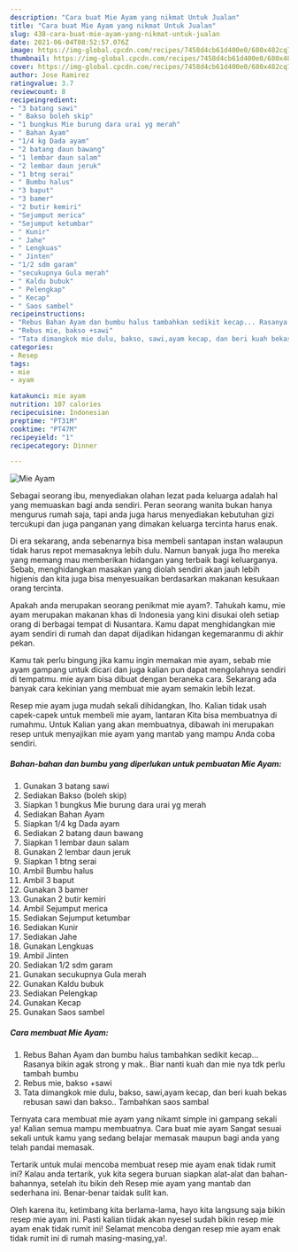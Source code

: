 ```yaml
---
description: "Cara buat Mie Ayam yang nikmat Untuk Jualan"
title: "Cara buat Mie Ayam yang nikmat Untuk Jualan"
slug: 438-cara-buat-mie-ayam-yang-nikmat-untuk-jualan
date: 2021-06-04T08:52:57.076Z
image: https://img-global.cpcdn.com/recipes/7458d4cb61d400e0/680x482cq70/mie-ayam-foto-resep-utama.jpg
thumbnail: https://img-global.cpcdn.com/recipes/7458d4cb61d400e0/680x482cq70/mie-ayam-foto-resep-utama.jpg
cover: https://img-global.cpcdn.com/recipes/7458d4cb61d400e0/680x482cq70/mie-ayam-foto-resep-utama.jpg
author: Jose Ramirez
ratingvalue: 3.7
reviewcount: 8
recipeingredient:
- "3 batang sawi"
- " Bakso boleh skip"
- "1 bungkus Mie burung dara urai yg merah"
- " Bahan Ayam"
- "1/4 kg Dada ayam"
- "2 batang daun bawang"
- "1 lembar daun salam"
- "2 lembar daun jeruk"
- "1 btng serai"
- " Bumbu halus"
- "3 baput"
- "3 bamer"
- "2 butir kemiri"
- "Sejumput merica"
- "Sejumput ketumbar"
- " Kunir"
- " Jahe"
- " Lengkuas"
- " Jinten"
- "1/2 sdm garam"
- "secukupnya Gula merah"
- " Kaldu bubuk"
- " Pelengkap"
- " Kecap"
- " Saos sambel"
recipeinstructions:
- "Rebus Bahan Ayam dan bumbu halus tambahkan sedikit kecap... Rasanya bikin agak strong y mak.. Biar nanti kuah dan mie nya tdk perlu tambah bumbu"
- "Rebus mie, bakso +sawi"
- "Tata dimangkok mie dulu, bakso, sawi,ayam kecap, dan beri kuah bekas rebusan sawi dan bakso.. Tambahkan saos sambal"
categories:
- Resep
tags:
- mie
- ayam

katakunci: mie ayam 
nutrition: 107 calories
recipecuisine: Indonesian
preptime: "PT31M"
cooktime: "PT47M"
recipeyield: "1"
recipecategory: Dinner

---
```



![Mie Ayam](https://img-global.cpcdn.com/recipes/7458d4cb61d400e0/680x482cq70/mie-ayam-foto-resep-utama.jpg)

Sebagai seorang ibu, menyediakan olahan lezat pada keluarga adalah hal yang memuaskan bagi anda sendiri. Peran seorang  wanita bukan hanya mengurus rumah saja, tapi anda juga harus menyediakan kebutuhan gizi tercukupi dan juga panganan yang dimakan keluarga tercinta harus enak.

Di era  sekarang, anda sebenarnya bisa membeli santapan instan walaupun tidak harus repot memasaknya lebih dulu. Namun banyak juga lho mereka yang memang mau memberikan hidangan yang terbaik bagi keluarganya. Sebab, menghidangkan masakan yang diolah sendiri akan jauh lebih higienis dan kita juga bisa menyesuaikan berdasarkan makanan kesukaan orang tercinta. 



Apakah anda merupakan seorang penikmat mie ayam?. Tahukah kamu, mie ayam merupakan makanan khas di Indonesia yang kini disukai oleh setiap orang di berbagai tempat di Nusantara. Kamu dapat menghidangkan mie ayam sendiri di rumah dan dapat dijadikan hidangan kegemaranmu di akhir pekan.

Kamu tak perlu bingung jika kamu ingin memakan mie ayam, sebab mie ayam gampang untuk dicari dan juga kalian pun dapat mengolahnya sendiri di tempatmu. mie ayam bisa dibuat dengan beraneka cara. Sekarang ada banyak cara kekinian yang membuat mie ayam semakin lebih lezat.

Resep mie ayam juga mudah sekali dihidangkan, lho. Kalian tidak usah capek-capek untuk membeli mie ayam, lantaran Kita bisa membuatnya di rumahmu. Untuk Kalian yang akan membuatnya, dibawah ini merupakan resep untuk menyajikan mie ayam yang mantab yang mampu Anda coba sendiri.

<!--inarticleads1-->

##### Bahan-bahan dan bumbu yang diperlukan untuk pembuatan Mie Ayam:

1. Gunakan 3 batang sawi
1. Sediakan  Bakso (boleh skip)
1. Siapkan 1 bungkus Mie burung dara urai yg merah
1. Sediakan  Bahan Ayam
1. Siapkan 1/4 kg Dada ayam
1. Sediakan 2 batang daun bawang
1. Siapkan 1 lembar daun salam
1. Gunakan 2 lembar daun jeruk
1. Siapkan 1 btng serai
1. Ambil  Bumbu halus
1. Ambil 3 baput
1. Gunakan 3 bamer
1. Gunakan 2 butir kemiri
1. Ambil Sejumput merica
1. Sediakan Sejumput ketumbar
1. Sediakan  Kunir
1. Sediakan  Jahe
1. Gunakan  Lengkuas
1. Ambil  Jinten
1. Sediakan 1/2 sdm garam
1. Gunakan secukupnya Gula merah
1. Gunakan  Kaldu bubuk
1. Sediakan  Pelengkap
1. Gunakan  Kecap
1. Gunakan  Saos sambel




<!--inarticleads2-->

##### Cara membuat Mie Ayam:

1. Rebus Bahan Ayam dan bumbu halus tambahkan sedikit kecap... Rasanya bikin agak strong y mak.. Biar nanti kuah dan mie nya tdk perlu tambah bumbu
1. Rebus mie, bakso +sawi
1. Tata dimangkok mie dulu, bakso, sawi,ayam kecap, dan beri kuah bekas rebusan sawi dan bakso.. Tambahkan saos sambal




Ternyata cara membuat mie ayam yang nikamt simple ini gampang sekali ya! Kalian semua mampu membuatnya. Cara buat mie ayam Sangat sesuai sekali untuk kamu yang sedang belajar memasak maupun bagi anda yang telah pandai memasak.

Tertarik untuk mulai mencoba membuat resep mie ayam enak tidak rumit ini? Kalau anda tertarik, yuk kita segera buruan siapkan alat-alat dan bahan-bahannya, setelah itu bikin deh Resep mie ayam yang mantab dan sederhana ini. Benar-benar taidak sulit kan. 

Oleh karena itu, ketimbang kita berlama-lama, hayo kita langsung saja bikin resep mie ayam ini. Pasti kalian tiidak akan nyesel sudah bikin resep mie ayam enak tidak rumit ini! Selamat mencoba dengan resep mie ayam enak tidak rumit ini di rumah masing-masing,ya!.

